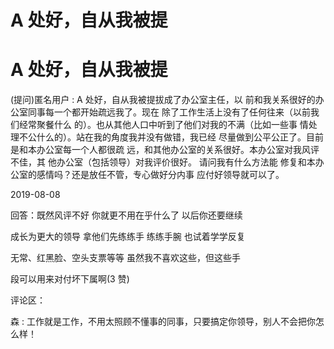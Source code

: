 # A 处好，自从我被提

# A 处好，自从我被提

(提问)匿名用户 : A 处好，自从我被提拔成了办公室主任，以 前和我关系很好的办公室同事每一个都开始疏远我了。现在 除了工作生活上没有了任何往来（以前我们经常聚餐什么 的）。也从其他人口中听到了他们对我的不满（比如一些事 情处理不公什么的）。站在我的角度我并没有做错，我已经 尽量做到公平公正了。目前是和本办公室每一个人都很疏 远，和其他办公室的关系很好。本办公室对我风评不佳，其 他办公室（包括领导）对我评价很好。 请问我有什么方法能 修复和本办公室的感情吗？还是放任不管，专心做好分内事 应付好领导就可以了。

2019-08-08

回答：既然风评不好 你就更不用在乎什么了 以后你还要继续

成长为更大的领导 拿他们先练练手 练练手腕 也试着学学反复

无常、红黑脸、空头支票等等 虽然我不喜欢这些，但这些手

段可以用来对付坏下属啊(3 赞)

评论区：

森 : 工作就是工作，不用太照顾不懂事的同事，只要搞定你领导，别人不会把你怎么样！